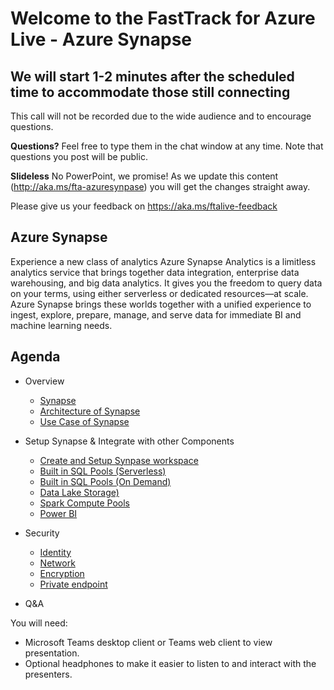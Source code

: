 # Welcome to the FastTrack for Azure Live - Azure Synapse
## We will start 1-2 minutes after the scheduled time to accommodate those still connecting

This call will not be recorded due to the wide audience and to encourage questions.

**Questions?** Feel free to type them in the chat window at any time. Note that questions you post will be public.

**Slideless** No PowerPoint, we promise! As we update this content (http://aka.ms/fta-azuresynpase) you will get the changes straight away.

Please give us your feedback on https://aka.ms/ftalive-feedback

## Azure Synapse
Experience a new class of analytics Azure Synapse Analytics is a limitless analytics service that brings together data integration, enterprise data warehousing, and big data analytics. It gives you the freedom to query data on your terms, using either serverless or dedicated resources—at scale. Azure Synapse brings these worlds together with a unified experience to ingest, explore, prepare, manage, and serve data for immediate BI and machine learning needs.

## Agenda

* Overview
    *   [Synapse](https://docs.microsoft.com/en-us/azure/synapse-analytics/)
    *	[Architecture of Synapse](https://docs.microsoft.com/en-us/azure/synapse-analytics/sql/overview-architecture#:~:text=Synapse%20SQL%20uses%20a%20node-based%20architecture.%20Applications%20connect,Compute%20nodes%20to%20do%20their%20work%20in%20parallel)
    *	[Use Case of Synapse](https://azure.microsoft.com/en-us/blog/4-common-analytics-scenarios-to-build-business-agility/)

   
* Setup Synapse & Integrate with other Components
    *	[Create and Setup Synpase workspace](https://docs.microsoft.com/en-us/azure/synapse-analytics/get-started-create-workspace)
    *	[Built in SQL Pools (Serverless)](https://docs.microsoft.com/en-us/azure/synapse-analytics/sql/on-demand-workspace-overview)
    *	[Built in SQL Pools (On Demand)](https://docs.microsoft.com/en-us/azure/synapse-analytics/sql-data-warehouse/sql-data-warehouse-overview-what-is?context=/azure/synapse-analytics/context/context) 
    *	[Data Lake Storage)](https://docs.microsoft.com/en-us/azure/synapse-analytics/get-started-analyze-storage) 
    *	[Spark Compute Pools](https://docs.microsoft.com/en-us/azure/synapse-analytics/get-started-analyze-spark)
    *   [Power BI](https://docs.microsoft.com/en-us/azure/synapse-analytics/get-started-visualize-power-bi)

* Security
    *	[Identity](https://docs.microsoft.com/en-us/azure/synapse-analytics/security/synapse-workspace-synapse-rbac)
    *	[Network](https://docs.microsoft.com/en-us/azure/synapse-analytics/security/synapse-workspace-managed-vnet)
    *	[Encryption](https://docs.microsoft.com/en-us/azure/azure-sql/database/transparent-data-encryption-tde-overview?bc=%2Fazure%2Fsynapse-analytics%2Fbreadcrumb%2Ftoc.json&toc=%2Fazure%2Fsynapse-analytics%2Ftoc.json&tabs=azure-portal)
    *	[Private endpoint](https://techcommunity.microsoft.com/t5/azure-architecture-blog/understanding-azure-synapse-private-endpoints/ba-p/2281463#:~:text=Private%20Endpoints%20%20%20Dedicated%20SQL%20endpoint%20,connect%20to%20the%20Synapse%20Studio%20we%20...%20)

* Q&A

You will need:
* Microsoft Teams desktop client or Teams web client to view presentation.
* Optional headphones to make it easier to listen to and interact with the presenters.